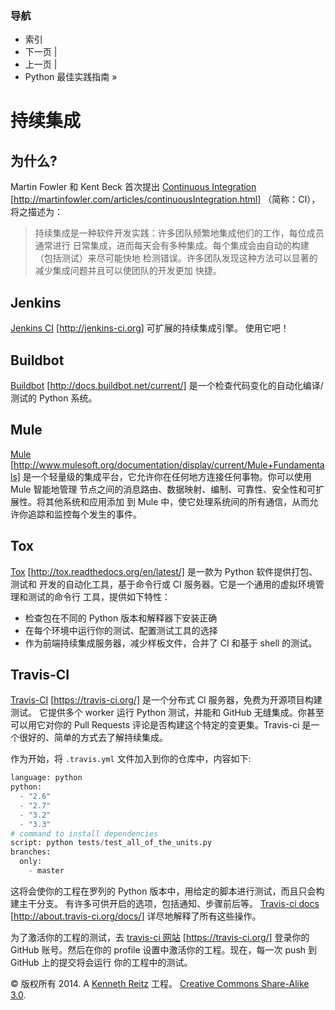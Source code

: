 ### 导航

*   索引
*   下一页 |
*   上一页 |
*   Python 最佳实践指南 »

# 持续集成

## 为什么?

Martin Fowler 和 Kent Beck 首次提出 [Continuous Integration](http://martinfowler.com/articles/continuousIntegration.html) [http://martinfowler.com/articles/continuousIntegration.html] （简称：CI），将之描述为：

> 持续集成是一种软件开发实践：许多团队频繁地集成他们的工作，每位成员通常进行 日常集成，进而每天会有多种集成。每个集成会由自动的构建（包括测试）来尽可能快地 检测错误。许多团队发现这种方法可以显著的减少集成问题并且可以使团队的开发更加 快捷。

## Jenkins

[Jenkins CI](http://jenkins-ci.org) [http://jenkins-ci.org] 可扩展的持续集成引擎。 使用它吧！

## Buildbot

[Buildbot](http://docs.buildbot.net/current/) [http://docs.buildbot.net/current/] 是一个检查代码变化的自动化编译/ 测试的 Python 系统。

## Mule

[Mule](http://www.mulesoft.org/documentation/display/current/Mule+Fundamentals) [http://www.mulesoft.org/documentation/display/current/Mule+Fundamentals] 是一个轻量级的集成平台，它允许你在任何地方连接任何事物。你可以使用 Mule 智能地管理 节点之间的消息路由、数据映射、编制、可靠性、安全性和可扩展性。将其他系统和应用添加 到 Mule 中，使它处理系统间的所有通信，从而允许你追踪和监控每个发生的事件。

## Tox

[Tox](http://tox.readthedocs.org/en/latest/) [http://tox.readthedocs.org/en/latest/] 是一款为 Python 软件提供打包、测试和 开发的自动化工具，基于命令行或 CI 服务器。它是一个通用的虚拟环境管理和测试的命令行 工具，提供如下特性：

*   检查包在不同的 Python 版本和解释器下安装正确
*   在每个环境中运行你的测试、配置测试工具的选择
*   作为前端持续集成服务器，减少样板文件，合并了 CI 和基于 shell 的测试。

## Travis-CI

[Travis-CI](https://travis-ci.org/) [https://travis-ci.org/] 是一个分布式 CI 服务器，免费为开源项目构建测试。 它提供多个 worker 运行 Python 测试，并能和 GitHub 无缝集成。你甚至可以用它对你的 Pull Requests 评论是否构建这个特定的变更集。Travis-ci 是一个很好的、简单的方式去了解持续集成。

作为开始，将 `.travis.yml` 文件加入到你的仓库中，内容如下:

```py
language: python
python:
  - "2.6"
  - "2.7"
  - "3.2"
  - "3.3"
# command to install dependencies
script: python tests/test_all_of_the_units.py
branches:
  only:
    - master 
```

这将会使你的工程在罗列的 Python 版本中，用给定的脚本进行测试，而且只会构建主干分支。 有许多可供开启的选项，包括通知、步骤前后等。 [Travis-ci docs](http://about.travis-ci.org/docs/) [http://about.travis-ci.org/docs/] 详尽地解释了所有这些操作。

为了激活你的工程的测试，去 [travis-ci 网站](https://travis-ci.org/) [https://travis-ci.org/] 登录你的 GitHub 账号。然后在你的 profile 设置中激活你的工程。现在，每一次 push 到 GitHub 上的提交将会运行 你的工程中的测试。

© 版权所有 2014\. A <a href="http://kennethreitz.com/pages/open-projects.html">Kenneth Reitz</a> 工程。 <a href="http://creativecommons.org/licenses/by-nc-sa/3.0/"> Creative Commons Share-Alike 3.0</a>.